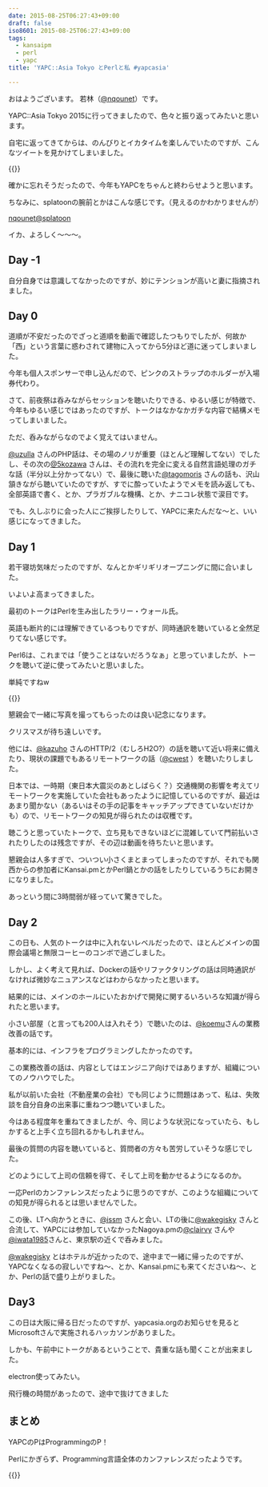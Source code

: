 ```yaml
---
date: 2015-08-25T06:27:43+09:00
draft: false
iso8601: 2015-08-25T06:27:43+09:00
tags:
  - kansaipm
  - perl
  - yapc
title: 'YAPC::Asia Tokyo とPerlと私 #yapcasia'

---
```


おはようございます。
若林（[@nqounet](https://twitter.com/nqounet)）です。

YAPC::Asia Tokyo 2015に行ってきましたので、色々と振り返ってみたいと思います。

自宅に返ってきてからは、のんびりとイカタイムを楽しんでいたのですが、こんなツイートを見かけてしまいました。

{{<tweet user="lestrrat" id="635806694606422017">}}

確かに忘れそうだったので、今年もYAPCをちゃんと終わらせようと思います。

ちなみに、splatoonの腕前とかはこんな感じです。（見えるのかわかりませんが）

[nqounet@splatoon](https://splatoon.nintendo.net/profile/749e890fb5d2a630e995c1becd930820)

イカ、よろしく〜〜〜。

## Day -1

自分自身では意識してなかったのですが、妙にテンションが高いと妻に指摘されました。

## Day 0

道順が不安だったのでざっと道順を動画で確認したつもりでしたが、何故か「西」という言葉に惑わされて建物に入ってから5分ほど道に迷ってしまいました。

今年も個人スポンサーで申し込んだので、ピンクのストラップのホルダーが入場券代わり。

さて、前夜祭は呑みながらセッションを聴いたりできる、ゆるい感じが特徴で、今年もゆるい感じではあったのですが、トークはなかなかガチな内容で結構メモってしまいました。

ただ、呑みながらなのでよく覚えてはいません。

[@uzulla](https://twitter.com/uzulla)
さんのPHP話は、その場のノリが重要（ほとんど理解してない）でしたし、その次の[@5kozawa](https://twitter.com/5kozawa)
さんは、その流れを完全に変える自然言語処理のガチな話（半分以上分かってない）で、最後に聴いた[@tagomoris](https://twitter.com/tagomoris)
さんの話も、沢山頷きながら聴いていたのですが、すでに酔っていたようでメモを読み返しても、全部英語で書く、とか、プラガブルな機構、とか、ナニコレ状態で涙目です。

でも、久しぶりに会った人にご挨拶したりして、YAPCに来たんだな〜と、いい感じになってきました。

## Day 1

若干寝坊気味だったのですが、なんとかギリギリオープニングに間に合いました。

いよいよ高まってきました。

最初のトークはPerlを生み出したラリー・ウォール氏。

英語も断片的には理解できているつもりですが、同時通訳を聴いていると全然足りてない感じです。

Perl6は、これまでは「使うことはないだろうなぁ」と思っていましたが、トークを聴いて逆に使ってみたいと思いました。

単純ですねw

{{<tweet user="nqounet" id="634914782722678784">}}

懇親会で一緒に写真を撮ってもらったのは良い記念になります。

クリスマスが待ち遠しいです。

他には、[@kazuho](https://twitter.com/kazuho)
さんのHTTP/2（むしろH2O?）の話を聴いて近い将来に備えたり、現状の課題でもあるリモートワークの話（[@cwest](https://github.com/cwest)
）を聴いたりしました。

日本では、一時期（東日本大震災のあとしばらく？）交通機関の影響を考えてリモートワークを実施していた会社もあったように記憶しているのですが、最近はあまり聞かない（あるいはその手の記事をキャッチアップできていないだけかも）ので、リモートワークの知見が得られたのは収穫です。

聴こうと思っていたトークで、立ち見もできないほどに混雑していて門前払いされたりしたのは残念ですが、その辺は動画を待ちたいと思います。

懇親会は人多すぎで、ついつい小さくまとまってしまったのですが、それでも関西からの参加者にKansai.pmとかPerl鍋とかの話をしたりしているうちにお開きになりました。

あっという間に3時間弱が経っていて驚きでした。

## Day 2

この日も、人気のトークは中に入れないレベルだったので、ほとんどメインの国際会議場と無限コーヒーのコンボで過ごしました。

しかし、よく考えて見れば、Dockerの話やリファクタリングの話は同時通訳がなければ微妙なニュアンスなどはわからなかったと思います。

結果的には、メインのホールにいたおかげで開発に関するいろいろな知識が得られたと思います。

小さい部屋（と言っても200人は入れそう）で聴いたのは、[@koemu](https://twitter.com/koemu)さんの業務改善の話です。

基本的には、インフラをプログラミングしたかったのです。

この業務改善の話は、内容としてはエンジニア向けではありますが、組織についてのノウハウでした。

私が以前いた会社（不動産業の会社）でも同じように問題はあって、私は、失敗談を自分自身の出来事に重ねつつ聴いていました。

今はある程度年を重ねてきましたが、今、同じような状況になっていたら、もしかすると上手く立ち回れるかもしれません。

最後の質問の内容を聴いていると、質問者の方々も苦労していそうな感じでした。

どのようにして上司の信頼を得て、そして上司を動かせるようになるのか。

一応Perlのカンファレンスだったように思うのですが、このような組織についての知見が得られるとは思いませんでした。

この後、LTへ向かうときに、[@issm](https://twitter.com/issm)
さんと会い、LTの後に[@wakegisky](https://twitter.com/wakegisky)
さんと合流して、YAPCには参加していなかったNagoya.pmの[@clairvy](https://twitter.com/clairvy)
さんや[@iwata1985](https://twitter.com/iwata1985)さんと、東京駅の近くで呑みました。

[@wakegisky](https://twitter.com/wakegisky)
とはホテルが近かったので、途中まで一緒に帰ったのですが、YAPCなくなるの寂しいですね〜、とか、Kansai.pmにも来てくださいね〜、とか、Perlの話で盛り上がりました。

## Day3

この日は大阪に帰る日だったのですが、yapcasia.orgのお知らせを見るとMicrosoftさんで実施されるハッカソンがありました。

しかも、午前中にトークがあるということで、貴重な話も聞くことが出来ました。

electron使ってみたい。

飛行機の時間があったので、途中で抜けてきました

## まとめ

YAPCのPはProgrammingのP！

Perlにかぎらず、Programming言語全体のカンファレンスだったようです。

{{<tweet user="nqounet" id="634621952779358208">}}
